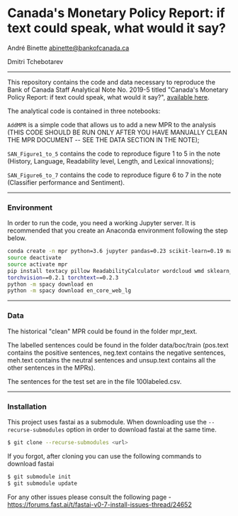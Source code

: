 # Canada's Monetary Policy Report: if text could speak, what would it say?
 
André Binette <abinette@bankofcanada.ca>

Dmitri Tchebotarev

-------------------------------------------------------------


This repository contains the code and data necessary to reproduce the Bank of Canada Staff Analytical Note No. 2019-5 titled "Canada's Monetary Policy Report: if text could speak, what would it say?", [available here](https://www.bankofcanada.ca/research/browse/?content_type[]=20191).
 
 
The analytical code is contained in three notebooks:
 
 
`AddMPR` is a simple code that allows us to add a new MPR to the analysis (THIS CODE SHOULD BE RUN ONLY AFTER YOU HAVE MANUALLY CLEAN THE MPR DOCUMENT -- SEE THE DATA SECTION IN THE NOTE);
 
 
`SAN_Figure1_to_5` contains the code to reproduce figure 1 to 5 in the note (History, Language, Readability level, Length, and Lexical innovations);
 
 
`SAN_Figure6_to_7` contains the code to reproduce figure 6 to 7 in the note (Classifier performance and Sentiment).
 
-------------------------------------------------------------

### Environment
 
 
In order to run the code, you need a working Jupyter server. It is recommended that you create an Anaconda environment following the step below.
 
 
```bash
conda create -n mpr python=3.6 jupyter pandas=0.23 scikit-learn=0.19 matplotlib beautifulsoup4 git requests seaborn statsmodels bcolz opencv
source deactivate
source activate mpr
pip install textacy pillow ReadabilityCalculator wordcloud wmd sklearn_pandas graphviz isoweek pandas_summary torch==0.4.1
torchvision==0.2.1 torchtext==0.2.3
python -m spacy download en
python -m spacy download en_core_web_lg
```
 
-------------------------------------------------------------
 
### Data
 
 
The historical "clean" MPR could be found in the folder mpr_text.
 
 
The labelled sentences could be found in the folder data/boc/train (pos.text contains the positive sentences, neg.text contains the negative sentences, meh.text contains the neutral sentences and unsup.text contains all the other sentences in the MPRs).
 
 
The sentences for the test set are in the file 100labeled.csv.
 
-------------------------------------------------------------

### Installation
 
 
This project uses fastai as a submodule.  When downloading use the `--recurse-submodules` option in order to download fastai at the same time. 
 
 
```bash
$ git clone --recurse-submodules <url>
```
 
If you forgot, after cloning you can use the following commands to download fastai
```bash
$ git submodule init
$ git submodule update
```
 
For any other issues please consult the following page - https://forums.fast.ai/t/fastai-v0-7-install-issues-thread/24652




